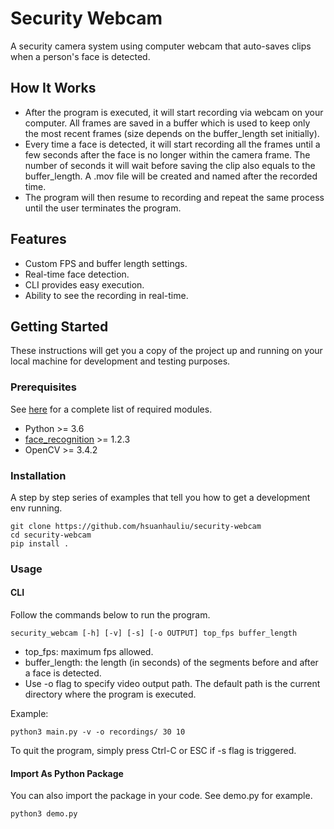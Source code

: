 # Security Webcam

A security camera system using computer webcam that auto-saves clips when a person's face is detected.

## How It Works

- After the program is executed, it will start recording via webcam on your computer. All frames are saved in a buffer which is used to keep only the most recent frames (size depends on the buffer_length set initially).
- Every time a face is detected, it will start recording all the frames until a few seconds after the face is no longer within the camera frame. The number of seconds it will wait before saving the clip also equals to the buffer_length. A .mov file will be created and named after the recorded time.
- The program will then resume to recording and repeat the same process until the user terminates the program.

## Features

- Custom FPS and buffer length settings.
- Real-time face detection.
- CLI provides easy execution.
- Ability to see the recording in real-time.

## Getting Started

These instructions will get you a copy of the project up and running on your local machine for development and testing purposes.

### Prerequisites

See [here](requirements.txt) for a complete list of required modules.
- Python >= 3.6
- [face_recognition](https://github.com/ageitgey/face_recognition) >= 1.2.3
- OpenCV >= 3.4.2

### Installation

A step by step series of examples that tell you how to get a development env running.

```
git clone https://github.com/hsuanhauliu/security-webcam
cd security-webcam
pip install .
```

### Usage

#### CLI

Follow the commands below to run the program.

```
security_webcam [-h] [-v] [-s] [-o OUTPUT] top_fps buffer_length
```
- top_fps: maximum fps allowed.
- buffer_length: the length (in seconds) of the segments before and after a face is detected.
- Use -o flag to specify video output path. The default path is the current directory where the program is executed.

Example:
```
python3 main.py -v -o recordings/ 30 10
```

To quit the program, simply press Ctrl-C or ESC if -s flag is triggered.

#### Import As Python Package

You can also import the package in your code. See demo.py for example.
```
python3 demo.py
```
